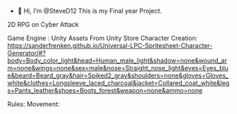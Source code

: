 - 👋 Hi, I’m @SteveD12
This is my Final year Project. 

2D RPG on Cyber Attack



Game Engine : Unity
Assets From Unity Store
Character Creation: https://sanderfrenken.github.io/Universal-LPC-Spritesheet-Character-Generator/#?body=Body_color_light&head=Human_male_light&shadow=none&wound_arm=none&wings=none&sex=male&nose=Straight_nose_light&eyes=Eyes_blue&beard=Beard_gray&hair=Spiked2_gray&shoulders=none&gloves=Gloves_white&clothes=Longsleeve_laced_charcoal&jacket=Collared_coat_white&legs=Pants_leather&shoes=Boots_forest&weapon=none&ammo=none
 
Rules:
Movement: 
